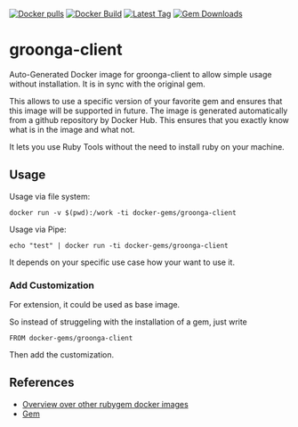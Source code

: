 [![Docker pulls](https://img.shields.io/docker/pulls/rubygem/groonga-client.svg)](https://hub.docker.com/r/rubygem/groonga-client/)
[![Docker Build](https://img.shields.io/docker/automated/rubygem/groonga-client.svg)](https://hub.docker.com/r/rubygem/groonga-client/)
[![Latest Tag](https://img.shields.io/github/tag/docker-rubygem/groonga-client.svg)](https://hub.docker.com/r/rubygem/groonga-client/)
[![Gem Downloads](https://img.shields.io/gem/dt/groonga-client.svg)](https://rubygems.org/gems/groonga-client/)
# groonga-client

Auto-Generated Docker image for groonga-client to allow simple usage without installation.
It is in sync with the original gem.

This allows to use a specific version of your favorite gem and ensures that this image will be supported in future.
The image is generated automatically from a github repository by Docker Hub.
This ensures that you exactly know what is in the image and what not.

It lets you use Ruby Tools without the need to install ruby on your machine.

## Usage

Usage via file system:

`docker run -v $(pwd):/work -ti docker-gems/groonga-client`

Usage via Pipe:

`echo "test" | docker run -ti docker-gems/groonga-client`

It depends on your specific use case how your want to use it.

### Add Customization

For extension, it could be used as base image.

So instead of struggeling with the installation of a gem, just write

`FROM docker-gems/groonga-client`

Then add the customization.

## References

 - [Overview over other rubygem docker images](https://github.com/thinkbot/docker-rubygem)
 - [Gem](https://rubygems.org/gems/groonga-client/)
